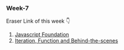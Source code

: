 ### Week-7

Eraser Link of this week 👇

1. [Javascript Foundation](https://www.tldraw.com/f/PymrYG-VmEZy0jDyG6ehj?d=v-9948.-235.19200.9450.page)
2. [Iteration, Function and Behind-the-scenes](https://app.eraser.io/workspace/tDSQohysDkk7i9cioQGX?origin=share)